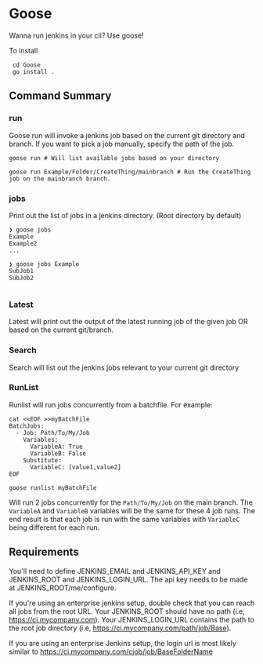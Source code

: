# Goose

Wanna run jenkins in your cli? Use goose!


To install
```git clone git@github.com:rallyhealth/goose.git
 cd Goose
 go install .
```

## Command Summary


### run

Goose run will invoke a jenkins job based on the current git directory and branch.
If you want to pick a job manually, specify the path of the job.

```
goose run # Will list available jobs based on your directory

goose run Example/Folder/CreateThing/mainbranch # Run the CreateThing job on the mainbranch branch.
```

### jobs

Print out the list of jobs in a jenkins directory. (Root directory by default)

```
❯ goose jobs
Example
Example2
...

❯ goose jobs Example
SubJob1
SubJob2


```

### Latest

Latest will print out the output of the latest running job of the given job OR based on the current git/branch.


### Search

Search will list out the jenkins jobs relevant to your current git directory

### RunList

Runlist will run jobs concurrently from a batchfile. For example:

```
cat <<EOF >>myBatchFile
BatchJobs:
  - Job: Path/To/My/Job
    Variables:
      VariableA: True
      VariableB: False
    Substitute:
      VariableC: [value1,value2]
EOF

goose runlist myBatchFile
```

Will run 2 jobs concurrently for the `Path/To/My/Job` on the main branch. The `VariableA` and `VariableB` variables will be the same for these 4 job runs. The end result is that each job is run with the same variables with `VariableC` being different for each run.

## Requirements

You'll need to define JENKINS_EMAIL and JENKINS_API_KEY and JENKINS_ROOT and JENKINS_LOGIN_URL.
The api key needs to be made at JENKINS_ROOT/me/configure.

If you're using an enterprise jenkins setup, double check that you can reach all jobs from the root URL.
Your JENKINS_ROOT should have no path (i.e, https://ci.mycompany.com). Your JENKINS_LOGIN_URL contains the path to the root job directory (i.e, https://ci.mycompany.com/path/job/Base).

If you are using an enterprise Jenkins setup, the login url is most likely similar to https://ci.mycompany.com/cjob/job/BaseFolderName
